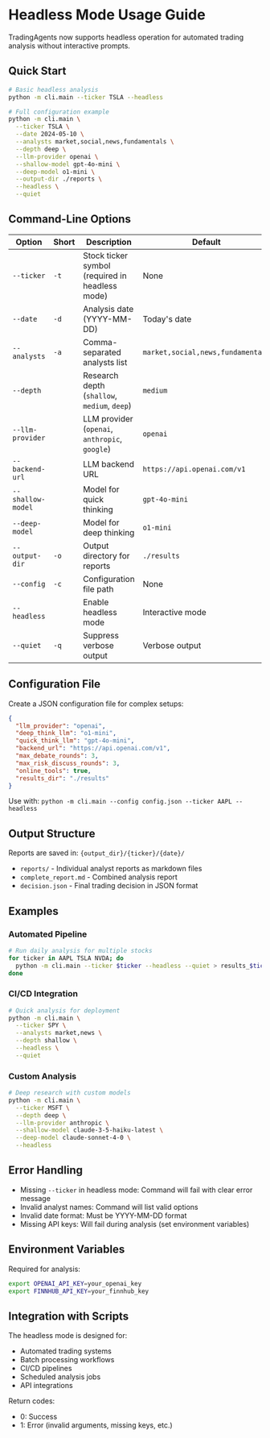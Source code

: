 # Headless Mode Usage Guide

TradingAgents now supports headless operation for automated trading analysis without interactive prompts.

## Quick Start

```bash
# Basic headless analysis
python -m cli.main --ticker TSLA --headless

# Full configuration example
python -m cli.main \
  --ticker TSLA \
  --date 2024-05-10 \
  --analysts market,social,news,fundamentals \
  --depth deep \
  --llm-provider openai \
  --shallow-model gpt-4o-mini \
  --deep-model o1-mini \
  --output-dir ./reports \
  --headless \
  --quiet
```

## Command-Line Options

| Option | Short | Description | Default |
|--------|-------|-------------|---------|
| `--ticker` | `-t` | Stock ticker symbol (required in headless mode) | None |
| `--date` | `-d` | Analysis date (YYYY-MM-DD) | Today's date |
| `--analysts` | `-a` | Comma-separated analysts list | `market,social,news,fundamentals` |
| `--depth` | | Research depth (`shallow`, `medium`, `deep`) | `medium` |
| `--llm-provider` | | LLM provider (`openai`, `anthropic`, `google`) | `openai` |
| `--backend-url` | | LLM backend URL | `https://api.openai.com/v1` |
| `--shallow-model` | | Model for quick thinking | `gpt-4o-mini` |
| `--deep-model` | | Model for deep thinking | `o1-mini` |
| `--output-dir` | `-o` | Output directory for reports | `./results` |
| `--config` | `-c` | Configuration file path | None |
| `--headless` | | Enable headless mode | Interactive mode |
| `--quiet` | `-q` | Suppress verbose output | Verbose output |

## Configuration File

Create a JSON configuration file for complex setups:

```json
{
  "llm_provider": "openai",
  "deep_think_llm": "o1-mini",
  "quick_think_llm": "gpt-4o-mini",
  "backend_url": "https://api.openai.com/v1",
  "max_debate_rounds": 3,
  "max_risk_discuss_rounds": 3,
  "online_tools": true,
  "results_dir": "./results"
}
```

Use with: `python -m cli.main --config config.json --ticker AAPL --headless`

## Output Structure

Reports are saved in: `{output_dir}/{ticker}/{date}/`

- `reports/` - Individual analyst reports as markdown files
- `complete_report.md` - Combined analysis report
- `decision.json` - Final trading decision in JSON format

## Examples

### Automated Pipeline
```bash
# Run daily analysis for multiple stocks
for ticker in AAPL TSLA NVDA; do
  python -m cli.main --ticker $ticker --headless --quiet > results_$ticker.json
done
```

### CI/CD Integration
```bash
# Quick analysis for deployment
python -m cli.main \
  --ticker SPY \
  --analysts market,news \
  --depth shallow \
  --headless \
  --quiet
```

### Custom Analysis
```bash
# Deep research with custom models
python -m cli.main \
  --ticker MSFT \
  --depth deep \
  --llm-provider anthropic \
  --shallow-model claude-3-5-haiku-latest \
  --deep-model claude-sonnet-4-0 \
  --headless
```

## Error Handling

- Missing `--ticker` in headless mode: Command will fail with clear error message
- Invalid analyst names: Command will list valid options
- Invalid date format: Must be YYYY-MM-DD format
- Missing API keys: Will fail during analysis (set environment variables)

## Environment Variables

Required for analysis:
```bash
export OPENAI_API_KEY=your_openai_key
export FINNHUB_API_KEY=your_finnhub_key
```

## Integration with Scripts

The headless mode is designed for:
- Automated trading systems
- Batch processing workflows
- CI/CD pipelines
- Scheduled analysis jobs
- API integrations

Return codes:
- 0: Success
- 1: Error (invalid arguments, missing keys, etc.)